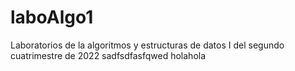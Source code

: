 # laboAlgo1
Laboratorios de la algoritmos y estructuras de datos I del segundo cuatrimestre de 2022
sadfsdfasfqwed
holahola
